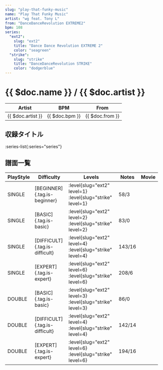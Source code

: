 ```yaml
---
slug: "play-that-funky-music"
name: "Play That Funky Music"
artist: "wg feat. Tony L"
from: "DanceDanceRevolution EXTREME2"
bpm: 108
series:
  "ext2":
    slug: "ext2"
    title: "Dance Dance Revolution EXTREME 2"
    color: "seagreen"
  "strike":
    slug: "strike"
    title: "DanceDanceRevolution STRIKE"
    color: "dodgerblue"
---
```


# {{ $doc.name }} / {{ $doc.artist }}

|Artist|BPM|From|
|------|---|----|
|{{ $doc.artist }}|{{ $doc.bpm }}|{{ $doc.from }}|

## 収録タイトル

:series-list{:series="series"}

## 譜面一覧

|PlayStyle|Difficulty|Levels|Notes|Movie|
|---------|----------|------|-----|-----|
|SINGLE|[BEGINNER]{.tag.is-beginner}|:level{slug="ext2" level=1} :level{slug="strike" level=1}|58/3||
|SINGLE|[BASIC]{.tag.is-basic}|:level{slug="ext2" level=2} :level{slug="strike" level=2}|83/0||
|SINGLE|[DIFFICULT]{.tag.is-difficult}|:level{slug="ext2" level=4} :level{slug="strike" level=4}|143/16||
|SINGLE|[EXPERT]{.tag.is-expert}|:level{slug="ext2" level=6} :level{slug="strike" level=6}|208/6||
|DOUBLE|[BASIC]{.tag.is-basic}|:level{slug="ext2" level=3} :level{slug="strike" level=3}|86/0||
|DOUBLE|[DIFFICULT]{.tag.is-difficult}|:level{slug="ext2" level=4} :level{slug="strike" level=4}|142/14||
|DOUBLE|[EXPERT]{.tag.is-expert}|:level{slug="ext2" level=6} :level{slug="strike" level=6}|194/16||
